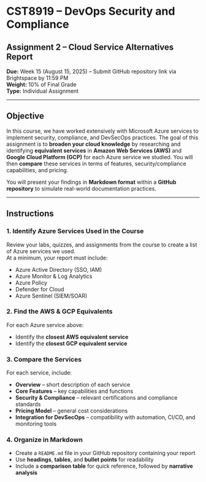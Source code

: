 # CST8919 – DevOps Security and Compliance

## Assignment 2 – Cloud Service Alternatives Report

**Due:** Week 15 (August 15, 2025) – Submit GitHub repository link via Brightspace by 11:59 PM  
**Weight:** 10% of Final Grade  
**Type:** Individual Assignment  

---

## Objective
In this course, we have worked extensively with Microsoft Azure services to implement security, compliance, and DevSecOps practices. The goal of this assignment is to **broaden your cloud knowledge** by researching and identifying **equivalent services** in **Amazon Web Services (AWS)** and **Google Cloud Platform (GCP)** for each Azure service we studied. You will then **compare** these services in terms of features, security/compliance capabilities, and pricing.

You will present your findings in **Markdown format** within a **GitHub repository** to simulate real-world documentation practices.

---

## Instructions

### 1. Identify Azure Services Used in the Course
Review your labs, quizzes, and assignments from the course to create a list of Azure services we used.  
At a minimum, your report must include:

- Azure Active Directory (SSO, IAM)  
- Azure Monitor & Log Analytics  
- Azure Policy  
- Defender for Cloud
- Azure Sentinel (SIEM/SOAR)

### 2. Find the AWS & GCP Equivalents
For each Azure service above:

- Identify the **closest AWS equivalent service**  
- Identify the **closest GCP equivalent service**

### 3. Compare the Services
For each service, include:

- **Overview** – short description of each service  
- **Core Features** – key capabilities and functions  
- **Security & Compliance** – relevant certifications and compliance standards  
- **Pricing Model** – general cost considerations  
- **Integration for DevSecOps** – compatibility with automation, CI/CD, and monitoring tools  

### 4. Organize in Markdown
- Create a `README.md` file in your GitHub repository containing your report  
- Use **headings**, **tables**, and **bullet points** for readability  
- Include a **comparison table** for quick reference, followed by **narrative analysis**


